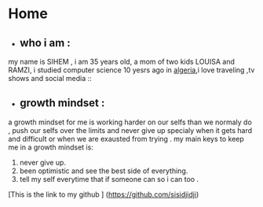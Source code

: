 # Home

- ## who i am :
my name is SIHEM , i am 35 years old, a mom of two kids LOUISA and RAMZI, i studied computer science 10 yesrs ago in [algeria](https://en.wikipedia.org/wiki/Algeria),i love traveling ,tv shows and social media ::

- ## growth mindset :
a growth mindset for me is working harder on our selfs than we normaly do , push our selfs over the limits and never give up specialy when it gets hard and difficult or  when we are exausted from trying . my main keys to keep me in a growth mindset is:
1. never give up.
2. been optimistic and see the best side of everything.
3. tell my self everytime that if someone can so i can too .

 [This is the link to my github ] (https://github.com/sisidjidji)




